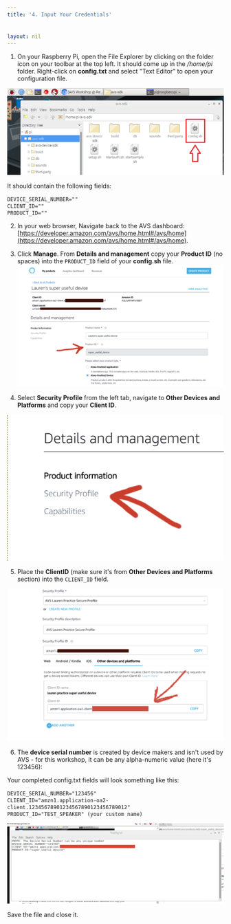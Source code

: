 ```yaml
---
title: '4. Input Your Credentials'


layout: nil
---
```


1. On your Raspberry Pi, open the File Explorer by clicking on the folder icon on your toolbar at the top left.  It should come up in the */home/pi* folder.  Right-click on **config.txt** and select "Text Editor" to open your configuration file.  

![](assets/config_file.png)

It should contain the following fields:

```
DEVICE_SERIAL_NUMBER=""
CLIENT_ID=""
PRODUCT_ID=""
```

2. In your web browser, Navigate back to the AVS dashboard:  [https://developer.amazon.com/avs/home.html#/avs/home](https://developer.amazon.com/avs/home.html#/avs/home).
3. Click **Manage**. From **Details and management** copy your **Product ID** (no spaces) into the `PRODUCT_ID` field of your **config.sh** file.
![product_id](assets/get_product_id.png) 

4. Select **Security Profile** from the left tab, navigate to **Other Devices and Platforms** and copy your **Client ID**. 

![details1](assets/details1.png) 

5. Place the **ClientID** (make sure it's from **Other Devices and Platforms** section) into the `CLIENT_ID` field.  

![correct_id](assets/get_correct_id.png) 

6. The **device serial number** is created by device makers and isn't used by AVS - for this workshop, it can be any alpha-numeric value (here it's 123456):

Your completed config.txt fields will look something like this:

```
DEVICE_SERIAL_NUMBER="123456"
CLIENT_ID="amzn1.application-oa2-client.12345678901234567890123456789012"
PRODUCT_ID="TEST_SPEAKER" (your custom name)
```
![config_file](../assets/config_file1.png)

Save the file and close it.
